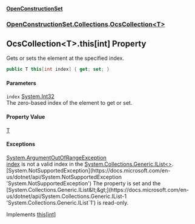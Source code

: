 #### [OpenConstructionSet](index.md 'index')
### [OpenConstructionSet.Collections](index.md#OpenConstructionSet_Collections 'OpenConstructionSet.Collections').[OcsCollection&lt;T&gt;](CpJitxHTJ7jJqLOu30sQbg.md 'OpenConstructionSet.Collections.OcsCollection&lt;T&gt;')
## OcsCollection&lt;T&gt;.this[int] Property
Gets or sets the element at the specified index.
```csharp
public T this[int index] { get; set; }
```
#### Parameters
<a name='OpenConstructionSet_Collections_OcsCollection_T__this_int__index'></a>
`index` [System.Int32](https://docs.microsoft.com/en-us/dotnet/api/System.Int32 'System.Int32')  
The zero-based index of the element to get or set.
  
#### Property Value
[T](CpJitxHTJ7jJqLOu30sQbg.md#OpenConstructionSet_Collections_OcsCollection_T__T 'OpenConstructionSet.Collections.OcsCollection&lt;T&gt;.T')
#### Exceptions
[System.ArgumentOutOfRangeException](https://docs.microsoft.com/en-us/dotnet/api/System.ArgumentOutOfRangeException 'System.ArgumentOutOfRangeException')  
[index](3yFMgTiFFU6cZdfjrUbf8A.md#OpenConstructionSet_Collections_OcsCollection_T__this_int__index 'OpenConstructionSet.Collections.OcsCollection&lt;T&gt;.this[int].index') is not a valid index in the [System.Collections.Generic.IList&lt;&gt;](https://docs.microsoft.com/en-us/dotnet/api/System.Collections.Generic.IList-1 'System.Collections.Generic.IList`1').
[System.NotSupportedException](https://docs.microsoft.com/en-us/dotnet/api/System.NotSupportedException 'System.NotSupportedException')  
The property is set and the [System.Collections.Generic.IList&lt;&gt;](https://docs.microsoft.com/en-us/dotnet/api/System.Collections.Generic.IList-1 'System.Collections.Generic.IList`1') is read-only.

Implements [this[int]](https://docs.microsoft.com/en-us/dotnet/api/System.Collections.Generic.IList-1.Item#System_Collections_Generic_IList_1_Item_System_Int32_ 'System.Collections.Generic.IList`1.Item(System.Int32)')  
